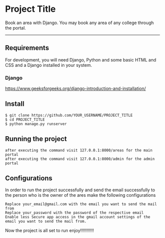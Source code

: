# Project Title

Book an area with Django.
You may book any area of any college through the portal.

---
## Requirements

For development, you will need Django, Python and some basic HTML and CSS and a Django installed in your system.

### Django
https://www.geeksforgeeks.org/django-introduction-and-installation/


## Install

    $ git clone https://github.com/YOUR_USERNAME/PROJECT_TITLE
    $ cd PROJECT_TITLE
    $ python manage.py runserver

## Running the project

    after executing the command visit 127.0.0.1:8000/areas for the main portal
    after executing the command visit 127.0.0.1:8000/admin for the admin portal

## Configurations
In order to run the project successfully and send the email successfully to the person who is the owner of the ares make the following configurations
    
    Replace your_email@gmail.com with the email you want to send the mail from
    Replace your_password with the password of the respective email
    Enable less Secure app access in the gmail account settings of the email you want to send the mail from.

Now the project is all set to run enjoy!!!!!!!!!!!
